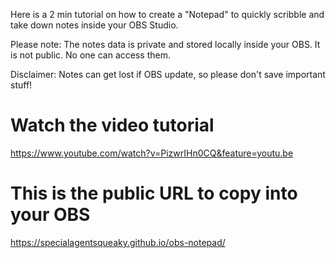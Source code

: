 Here is a 2 min tutorial on how to create a "Notepad" to quickly scribble and take down notes inside your OBS Studio.

Please note: The notes data is private and stored locally inside your OBS. It is not public. No one can access them.

Disclaimer: Notes can get lost if OBS update, so please don't save important stuff!

# Watch the video tutorial

https://www.youtube.com/watch?v=PizwrIHn0CQ&feature=youtu.be


# This is the public URL to copy into your OBS

https://specialagentsqueaky.github.io/obs-notepad/
